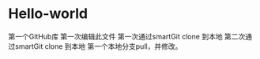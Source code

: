 # Hello-world
第一个GitHub库
第一次编辑此文件
第一次通过smartGit clone 到本地
第二次通过smartGit clone 到本地
第一个本地分支pull，并修改。

